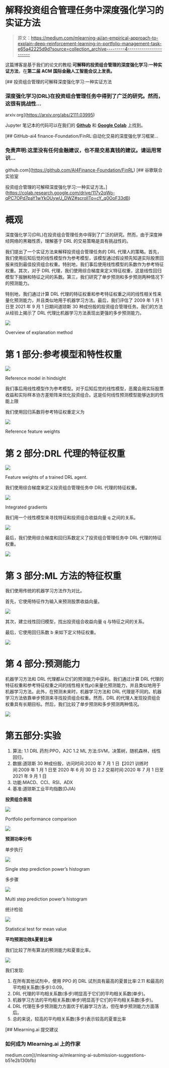 # 解释投资组合管理任务中深度强化学习的实证方法

> 原文：<https://medium.com/mlearning-ai/an-empirical-approach-to-explain-deep-reinforcement-learning-in-portfolio-management-task-e65a42225d9d?source=collection_archive---------4----------------------->

这篇博客是基于我们的论文的教程:**可解释的投资组合管理的深度强化学习:一种实证方法**，在**第二届 ACM 国际金融人工智能会议上发表。**

[](https://arxiv.org/abs/2111.03995) [## 投资组合管理的可解释深度强化学习:一种实证方法

### 深度强化学习(DRL)在投资组合管理任务中得到了广泛的研究。然而，这很有挑战性…

arxiv.org](https://arxiv.org/abs/2111.03995) 

Jupyter 笔记本的代码可以在我们的 [**Github**](https://github.com/AI4Finance-Foundation/FinRL) 和 [**Google Colab**](https://colab.research.google.com/drive/117v2qWo-qPC7OPd7paY1wYkOUywU_DWZ#scrollTo=cY_q0OoF33dB) 上找到。

[](https://github.com/AI4Finance-Foundation/FinRL) [## GitHub-ai4 finance-Foundation/FinRL:自动化交易的深度强化学习框架…

### 免责声明:这里没有任何金融建议，也不是交易真钱的建议。请运用常识…

github.com](https://github.com/AI4Finance-Foundation/FinRL) [](https://colab.research.google.com/drive/117v2qWo-qPC7OPd7paY1wYkOUywU_DWZ#scrollTo=cY_q0OoF33dB) [## 谷歌联合实验室

投资组合管理的可解释深度强化学习:一种实证方法。](https://colab.research.google.com/drive/117v2qWo-qPC7OPd7paY1wYkOUywU_DWZ#scrollTo=cY_q0OoF33dB) 

# 概观

深度强化学习(DRL)在投资组合管理任务中得到了广泛的研究。然而，由于深度神经网络的黑箱性质，理解基于 DRL 的交易策略是具有挑战性的。

我们提出了一个实证方法来解释投资组合管理任务的 DRL 代理人的策略。首先，我们使用后知后觉的线性模型作为参考模型，该模型通过假设预先知道实际股票回报来找到最佳投资组合权重。特别地，我们事后使用线性模型的系数作为参考特征权重。其次，对于 DRL 代理，我们使用综合梯度来定义特征权重，这是线性回归模型下报酬和特征之间的系数。第三，我们研究了单步预测和多步预测两种情况下的预测能力。

特别地，我们通过计算 DRL 代理的特征权重和参考特征权重之间的线性相关性来量化预测能力，并且类似地用于机器学习方法。最后，我们评估了 2009 年 1 月 1 日至 2021 年 9 月 1 日期间道琼斯 30 种成份股的投资组合管理任务。我们的方法从经验上揭示了 DRL 代理比机器学习方法表现出更强的多步预测能力。

![](img/3a6e1e974ce9757eafa8fed2a8695676.png)

Overview of explanation method

# 第 1 部分:参考模型和特性权重

![](img/828d18435f3cb694f78d5917cd2bcc64.png)

Reference model in hindsight

我们事后用线性模型作为参考模型。对于后知后觉的线性模型，恶魔会用实际股票收益和实际样本协方差矩阵来优化投资组合。这是任何线性预测模型能够达到的性能上限

我们使用回归系数将参考特征权重定义为

![](img/3d8f94a3627418cda8d7e69e160fdbe1.png)

Reference feature weights

# 第 2 部分:DRL 代理的特征权重

![](img/704ecf7c5641f6fc4bf0815cf9069329.png)

Feature weights of a trained DRL agent.

我们使用综合梯度来定义投资组合管理任务中 DRL 代理的特征权重。

![](img/1ac646d05c780dfc396180ef954e304c.png)

Integrated gradients

我们用一个线性模型来寻找特征和投资组合收益向量 q 之间的关系。

![](img/53ff93cc752e29a4aa3c28c4198a5383.png)

最后，我们使用综合梯度和回归系数定义了投资组合管理任务中 DRL 代理的特征权重。

![](img/c0c943a956fec447dcb1705f52374fd8.png)

# 第 3 部分:ML 方法的特征权重

我们使用传统的机器学习方法作为对比。

首先，它使用特征作为输入来预测股票收益向量。

![](img/c41e4e26078f84ad253f9ffcdbbaf94b.png)

其次，建立线性回归模型，找出投资组合收益向量 q 与特征之间的关系。

最后，它使用回归系数 b 来如下定义特征权重。

![](img/d3c75f86a34016373612fbef6240a9d1.png)

# 第 4 部分:预测能力

机器学习方法和 DRL 代理都从它们的预测能力中获利。我们通过计算 DRL 代理的特征权重和参考特征权重之间的线性相关性𝜌()来量化预测能力，并且类似地用于机器学习方法。此外，在预测未来时，机器学习方法和 DRL 代理是不同的。机器学习方法依靠单步预测来寻找投资组合权重。然而，DRL 的代理人发现投资组合权重具有长期目标。然后，我们比较了单步预测和多步预测两种情况。

![](img/ba9d3195a7956a0993f7d980d27c34a9.png)

# 第五部分:实验

1.  算法:
    1.1 DRL 药剂:PPO，A2C
    1.2 ML 方法:SVM，决策树，随机森林，线性回归，
2.  数据:道琼斯 30 种成份股，访问时间:2020 年 7 月 1 日【2021 训练时间:2009 年 1 月 1 日至 2020 年 6 月 30 日
    2.2 交易时间:2020 年 7 月 1 日至 2021 年 9 月 1 日
3.  功能:MACD、CCI、RSI、ADX
4.  基准:道琼斯工业平均指数(DJIA)

**投资组合表现**

![](img/e8988ce280ca7edd3b93bc817678f698.png)

Portfolio performance comparison

![](img/d285b7d0bc6b7823c08e8b4905df7660.png)

**预测功率分布**

单步执行

![](img/72d356dacb2f93b089de8d3edc2a315c.png)

Single step prediction power’s histogram

多步骤

![](img/00ae150579de24b043a043e33fad2db8.png)

Multi step prediction power’s histogram

统计检验

![](img/5c4f33f7977896ccf20a2957d0a9fee5.png)

Statistical test for mean value

**平均预测功效&夏普比率**

我们比较了所有算法的预测能力和夏普比率。

![](img/0672b788ba815f0f77e758929abcdd91.png)

我们发现:

1.  在所有其他试剂中，使用 PPO 的 DRL 试剂具有最高的夏普比率:2.11 和最高的平均相关系数(多步):0.09。
2.  DRL 代理的平均相关系数(多步)明显高于它们的平均相关系数(单步)。
3.  机器学习方法的平均相关系数(单步)明显高于它们的平均相关系数(多步)。
4.  DRL 代理在多步预测能力方面优于机器学习方法，但在单步预测能力方面落后。
5.  总的来说，较高的平均相关系数(多步)表示较高的夏普比率

[](/mlearning-ai/mlearning-ai-submission-suggestions-b51e2b130bfb) [## Mlearning.ai 提交建议

### 如何成为 Mlearning.ai 上的作家

medium.com](/mlearning-ai/mlearning-ai-submission-suggestions-b51e2b130bfb)